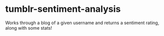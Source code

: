# tumblr-sentiment-analysis
Works through a blog of a given username and returns a sentiment rating, along with some stats!
